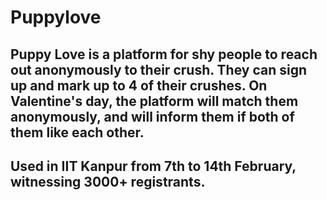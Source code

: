 # Puppylove

## Puppy Love is a platform for shy people to reach out anonymously to their crush. They can sign up and mark up to 4 of their crushes. On Valentine's day, the platform will match them anonymously, and will inform them if both of them like each other.

## Used in IIT Kanpur from 7th to 14th February, witnessing 3000+ registrants.
